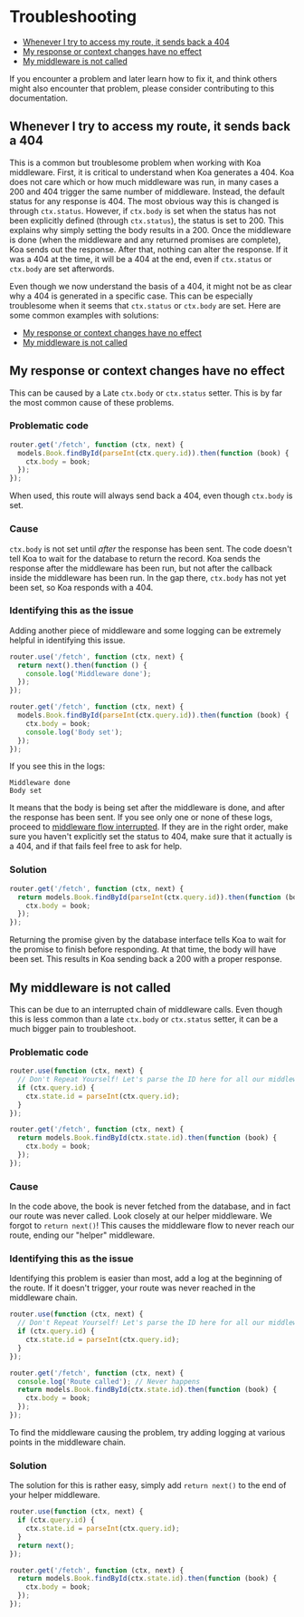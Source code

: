 # Troubleshooting

- [Whenever I try to access my route, it sends back a 404](#whenever-i-try-to-access-my-route-it-sends-back-a-404)
- [My response or context changes have no effect](#my-response-or-context-changes-have-no-effect)
- [My middleware is not called](#my-middleware-is-not-called)

If you encounter a problem and later learn how to fix it, and think others might also encounter that problem, please 
consider contributing to this documentation.

## Whenever I try to access my route, it sends back a 404

This is a common but troublesome problem when working with Koa middleware. First, it is critical to understand when Koa generates a 404. Koa does not care which or how much middleware was run, in many cases a 200 and 404 trigger the same number of middleware. Instead, the default status for any response is 404. The most obvious way this is changed is through `ctx.status`. However, if `ctx.body` is set when the status has not been explicitly defined (through `ctx.status`), the status is set to 200. This explains why simply setting the body results in a 200. Once the middleware is done (when the middleware and any returned promises are complete), Koa sends out the response. After that, nothing can alter the response. If it was a 404 at the time, it will be a 404 at the end, even if `ctx.status` or `ctx.body` are set afterwords.

Even though we now understand the basis of a 404, it might not be as clear why a 404 is generated in a specific case. This can be especially troublesome when it seems that `ctx.status` or `ctx.body` are set. Here are some common examples with solutions:

- [My response or context changes have no effect](#my-response-or-context-changes-have-no-effect)
- [My middleware is not called](#my-middleware-is-not-called)

## My response or context changes have no effect

This can be caused by a Late `ctx.body` or `ctx.status` setter.
This is by far the most common cause of these problems.

### Problematic code

```js
router.get('/fetch', function (ctx, next) {
  models.Book.findById(parseInt(ctx.query.id)).then(function (book) {
    ctx.body = book;
  });
});
```

When used, this route will always send back a 404, even though `ctx.body` is set.

### Cause

`ctx.body` is not set until *after* the response has been sent. The code doesn't tell Koa to wait for the database to return the record. Koa sends the response after the middleware has been run, but not after the callback inside the middleware has been run. In the gap there, `ctx.body` has not yet been set, so Koa responds with a 404.

### Identifying this as the issue

Adding another piece of middleware and some logging can be extremely helpful in identifying this issue.

```js
router.use('/fetch', function (ctx, next) {
  return next().then(function () {
    console.log('Middleware done'); 
  }); 
});

router.get('/fetch', function (ctx, next) {
  models.Book.findById(parseInt(ctx.query.id)).then(function (book) {
    ctx.body = book;
    console.log('Body set');
  });
});
```

If you see this in the logs:

```
Middleware done 
Body set
```

It means that the body is being set after the middleware is done, and after the response has been sent. If you see only one or none of these logs, proceed to [middleware flow interrupted](#middleware-flow-interrupted). If they are in the right order, make sure you haven't explicitly set the status to 404, make sure that it actually is a 404, and if that fails feel free to ask for help.

### Solution

```js
router.get('/fetch', function (ctx, next) {
  return models.Book.findById(parseInt(ctx.query.id)).then(function (book) {
    ctx.body = book;
  });
});
```

Returning the promise given by the database interface tells Koa to wait for the promise to finish before responding. At that time, the body will have been set. This results in Koa sending back a 200 with a proper response.

## My middleware is not called

This can be due to an interrupted chain of middleware calls.  Even though this is less common than a 
late `ctx.body` or `ctx.status` setter, it can be a much bigger pain to troubleshoot.

### Problematic code

```js
router.use(function (ctx, next) {
  // Don't Repeat Yourself! Let's parse the ID here for all our middleware
  if (ctx.query.id) {
    ctx.state.id = parseInt(ctx.query.id);
  }
});

router.get('/fetch', function (ctx, next) {
  return models.Book.findById(ctx.state.id).then(function (book) {
    ctx.body = book;
  });
});
```

### Cause

In the code above, the book is never fetched from the database, and in fact our route was never called. Look closely at our helper middleware. We forgot to `return next()`! This causes the middleware flow to never reach our route, ending our "helper" middleware.

### Identifying this as the issue

Identifying this problem is easier than most, add a log at the beginning of the route. If it doesn't trigger, your route was never reached in the middleware chain.

```js
router.use(function (ctx, next) {
  // Don't Repeat Yourself! Let's parse the ID here for all our middleware
  if (ctx.query.id) {
    ctx.state.id = parseInt(ctx.query.id);
  }
});

router.get('/fetch', function (ctx, next) {
  console.log('Route called'); // Never happens
  return models.Book.findById(ctx.state.id).then(function (book) {
    ctx.body = book;
  });
});
```

To find the middleware causing the problem, try adding logging at various points in the middleware chain.

### Solution

The solution for this is rather easy, simply add `return next()` to the end of your helper middleware.

```js
router.use(function (ctx, next) {
  if (ctx.query.id) {
    ctx.state.id = parseInt(ctx.query.id);
  }
  return next();
});

router.get('/fetch', function (ctx, next) {
  return models.Book.findById(ctx.state.id).then(function (book) {
    ctx.body = book;
  });
});
```
